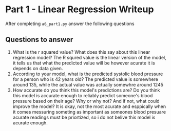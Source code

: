 # Part 1 - Linear Regression Writeup

After completing `a6_part1.py` answer the following questions

## Questions to answer

1. What is the r squared value?  What does this say about this linear regression model?
The R squred value is the linear version of the model, it tells us that what the predicted value will be however acurate it is depends on data given.
2. According to your model, what is the predicted systolic blood pressure for a person who is 42 years old?
The predicted value is somewhere around 135, while the actual value was actually somewhre around 1245
3. How accurate do you think this model's predictions are?  Do you think this model is accurate enough to reliably predict someone's blood pressure based on their age?  Why or why not?  And if not, what could improve the model? 
It is okay, not the most acurate and esppically when it comes messuring someting as important as someones blood presuare acurate readings must be priortized, so i do not belive this model is acurate enough.